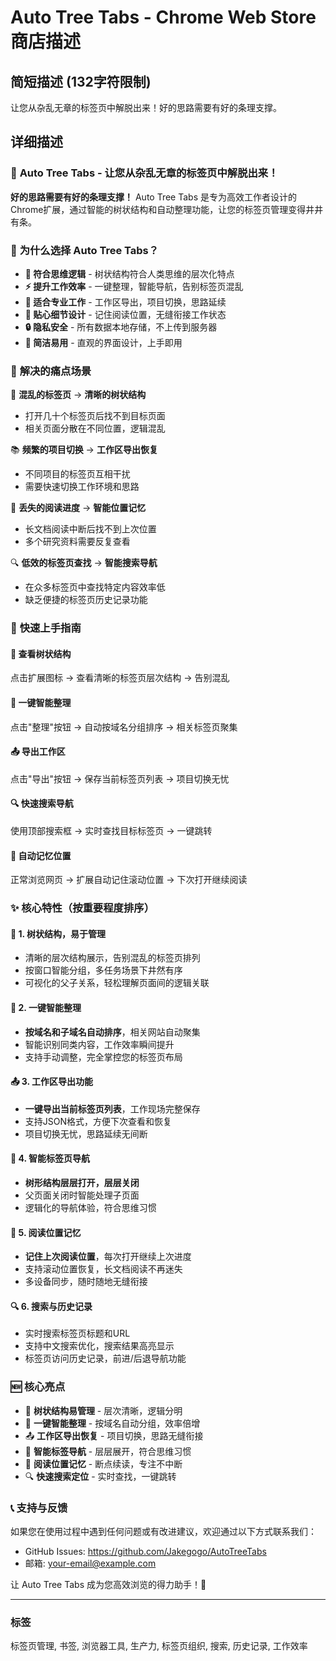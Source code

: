 # Auto Tree Tabs - Chrome Web Store 商店描述

## 简短描述 (132字符限制)
让您从杂乱无章的标签页中解脱出来！好的思路需要有好的条理支撑。

## 详细描述

### 🌳 **Auto Tree Tabs - 让您从杂乱无章的标签页中解脱出来！**

**好的思路需要有好的条理支撑！** Auto Tree Tabs 是专为高效工作者设计的Chrome扩展，通过智能的树状结构和自动整理功能，让您的标签页管理变得井井有条。



### 🎯 **为什么选择 Auto Tree Tabs？**

- **🧠 符合思维逻辑** - 树状结构符合人类思维的层次化特点
- **⚡ 提升工作效率** - 一键整理，智能导航，告别标签页混乱
- **💼 适合专业工作** - 工作区导出，项目切换，思路延续
- **📍 贴心细节设计** - 记住阅读位置，无缝衔接工作状态
- **🔒 隐私安全** - 所有数据本地存储，不上传到服务器
- **🎨 简洁易用** - 直观的界面设计，上手即用


### 🚀 **解决的痛点场景**

🎯 **混乱的标签页** → **清晰的树状结构**
- 打开几十个标签页后找不到目标页面
- 相关页面分散在不同位置，逻辑混乱

📚 **频繁的项目切换** → **工作区导出恢复**
- 不同项目的标签页互相干扰
- 需要快速切换工作环境和思路

📖 **丢失的阅读进度** → **智能位置记忆**
- 长文档阅读中断后找不到上次位置
- 多个研究资料需要反复查看

🔍 **低效的标签页查找** → **智能搜索导航**
- 在众多标签页中查找特定内容效率低
- 缺乏便捷的标签页历史记录功能


### 📖 **快速上手指南**

#### 🌳 **查看树状结构**
点击扩展图标 → 查看清晰的标签页层次结构 → 告别混乱

#### 🎯 **一键智能整理**
点击"整理"按钮 → 自动按域名分组排序 → 相关标签页聚集

#### 📤 **导出工作区**
点击"导出"按钮 → 保存当前标签页列表 → 项目切换无忧

#### 🔍 **快速搜索导航**
使用顶部搜索框 → 实时查找目标标签页 → 一键跳转

#### 📍 **自动记忆位置**
正常浏览网页 → 扩展自动记住滚动位置 → 下次打开继续阅读

### ✨ **核心特性**（按重要程度排序）

#### 🌳 **1. 树状结构，易于管理**
- 清晰的层次结构展示，告别混乱的标签页排列
- 按窗口智能分组，多任务场景下井然有序
- 可视化的父子关系，轻松理解页面间的逻辑关联

#### 🎯 **2. 一键智能整理**
- **按域名和子域名自动排序**，相关网站自动聚集
- 智能识别同类内容，工作效率瞬间提升
- 支持手动调整，完全掌控您的标签页布局

#### 📤 **3. 工作区导出功能**
- **一键导出当前标签页列表**，工作现场完整保存
- 支持JSON格式，方便下次查看和恢复
- 项目切换无忧，思路延续无间断

#### 🚀 **4. 智能标签页导航**
- **树形结构层层打开，层层关闭**
- 父页面关闭时智能处理子页面
- 逻辑化的导航体验，符合思维习惯

#### 📍 **5. 阅读位置记忆**
- **记住上次阅读位置**，每次打开继续上次进度
- 支持滚动位置恢复，长文档阅读不再迷失
- 多设备同步，随时随地无缝衔接

#### 🔍 **6. 搜索与历史记录**
- 实时搜索标签页标题和URL
- 支持中文搜索优化，搜索结果高亮显示
- 标签页访问历史记录，前进/后退导航功能



### 🆕 **核心亮点**

- 🌳 **树状结构易管理** - 层次清晰，逻辑分明
- 🎯 **一键智能整理** - 按域名自动分组，效率倍增  
- 📤 **工作区导出恢复** - 项目切换，思路无缝衔接
- 🚀 **智能标签导航** - 层层展开，符合思维习惯
- 📍 **阅读位置记忆** - 断点续读，专注不中断
- 🔍 **快速搜索定位** - 实时查找，一键跳转

### 📞 **支持与反馈**

如果您在使用过程中遇到任何问题或有改进建议，欢迎通过以下方式联系我们：
- GitHub Issues: https://github.com/Jakegogo/AutoTreeTabs
- 邮箱: your-email@example.com

让 Auto Tree Tabs 成为您高效浏览的得力助手！🚀

---

### 标签
标签页管理, 书签, 浏览器工具, 生产力, 标签页组织, 搜索, 历史记录, 工作效率
